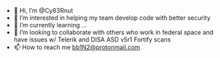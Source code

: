 - 👋 Hi, I’m @Cy83Rnut
- 👀 I’m interested in helping my team develop code with better security
- 🌱 I’m currently learning ...
- 💞️ I’m looking to collaborate with others who work in federal space and have issues w/ Telerik and DISA ASD v5r1 Fortify scans
- 📫 How to reach me bb1N2@protonmail.com

<!---
Cy83Rnut/Cy83Rnut is a ✨ special ✨ repository because its `README.md` (this file) appears on your GitHub profile.
You can click the Preview link to take a look at your changes.
--->
